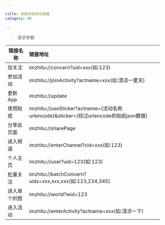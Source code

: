 ```yaml
---

title: 系统内部协议链接
category: 99

---
```


> 请求参数

|链接名称			|链接地址												
|-------------------|:--------------------------------------------------------------
|加关注				|imzhitu://concern?uid=xxx(如:123)								
|参加活动			|imzhitu://joinActivity?actname=xxx(如:清凉一夏天)
|更新App			|imzhitu://update
|使用贴纸			|imzhitu://useSticker?actname=(活动名称urlencode)&sticker=(经过urlencode的贴纸json数据)
|分享此页面			|imzhitu://sharePage
|进入频道           |imzhitu://enterChannel?cid=xxx(如:123)
|个人主页           |imzhitu://user?uid=123(如:123)
|批量关注           |imzhitu://batchConcern?uids=xxx,xxx,xxx(如:123,234,345)
|进入单个织图       |imzhitu://world?wid=123
|进入活动           |imzhitu://enterActivity?actname=xxx(如:清凉一下)



